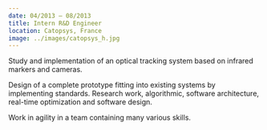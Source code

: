 ```yaml
---
date: 04/2013 – 08/2013
title: Intern R&D Engineer
location: Catopsys, France
image: ../images/catopsys_h.jpg
---
```

Study and implementation of an optical tracking system based on infrared markers and cameras.

Design of a complete prototype fitting into existing systems by implementing standards. Research work, algorithmic, software architecture, real-time optimization and software design.

Work in agility in a team containing many various skills.

